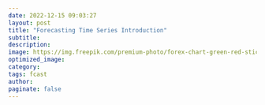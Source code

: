 ```yaml
---
date: 2022-12-15 09:03:27
layout: post
title: "Forecasting Time Series Introduction"
subtitle:
description:
image: https://img.freepik.com/premium-photo/forex-chart-green-red-sticks-stock_94046-8817.jpg?w=2000
optimized_image:
category:
tags: fcast
author:
paginate: false
---
```

